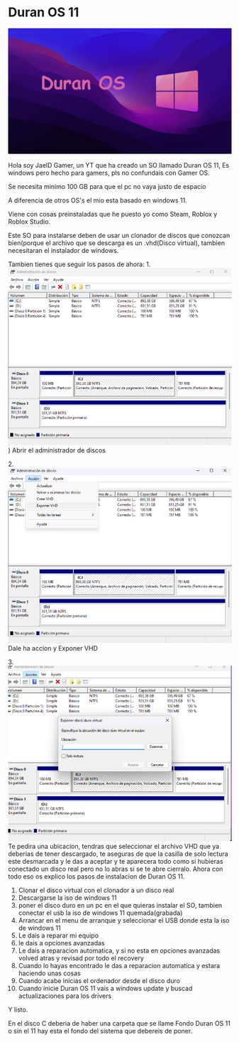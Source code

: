 # Duran OS 11

![](https://github.com/JaelD-OSCreator/DuranOS/blob/main/Fondo-5-en-4K-Windows-11.jpg)


Hola soy JaelD Gamer, un YT que ha creado un SO llamado Duran OS 11,
Es windows pero hecho para gamers, pls no confundais con Gamer OS.

Se necesita minimo 100 GB para que el pc no vaya justo de espacio

A diferencia de otros OS's el mio esta basado en windows 11.

Viene con cosas preinstaladas que he puesto yo como Steam, Roblox y Roblox Studio.

Este SO para instalarse deben de usar un clonador de discos que conozcan bien(porque el archivo que se descarga es un .vhd(Disco virtual), tambien necesitaran el instalador de windows.

Tambien tienes que seguir los pasos de ahora:
1.![](https://github.com/JaelD-OSCreator/DuranOS/blob/main/Captura%20de%20pantalla%202024-08-11%20121925.png))
Abrir el administrador de discos

2.![](https://github.com/JaelD-OSCreator/DuranOS/blob/main/Captura%20de%20pantalla%202024-08-11%20122039.png)
Dale ha accion y Exponer VHD

3.![](https://github.com/JaelD-OSCreator/DuranOS/blob/main/Captura%20de%20pantalla%202024-08-11%20122133.png)
Te pedira una ubicacion, tendras que seleccionar el archivo VHD que ya deberias de tener descargado, te aseguras de que la casilla de solo lectura este desmarcada y le das a aceptar y te aparecera todo como si hubieras conectado un disco real pero no lo abras si se te abre cierralo.
Ahora con todo eso os explico los pasos de instalacion de Duran OS 11.

1. Clonar el disco virtual con el clonador a un disco real
2. Descargarse la iso de windows 11
3. poner el disco duro en un pc en el que quieras instalar el SO, tambien conectar el usb la iso de windows 11 quemada(grabada)
4. Arrancar en el menu de arranque y seleccionar el USB donde esta la iso de windows 11
5. Le dais a reparar mi equipo
6. le dais a opciones avanzadas
7. Le dais a reparacion automatica, y si no esta en opciones avanzadas volved atras y revisad por todo el recovery
8. Cuando lo hayas encontrado le das a reparacion automatica y estara haciendo unas cosas
9. Cuando acabe inicias el ordenador desde el disco duro
10. Cuando inicie Duran OS 11 vais a windows update y buscad actualizaciones para los drivers


Y listo.

En el disco C deberia de haber una carpeta que se llame Fondo Duran OS 11 o sin el 11 hay esta el fondo del sistema que debereis de poner.

